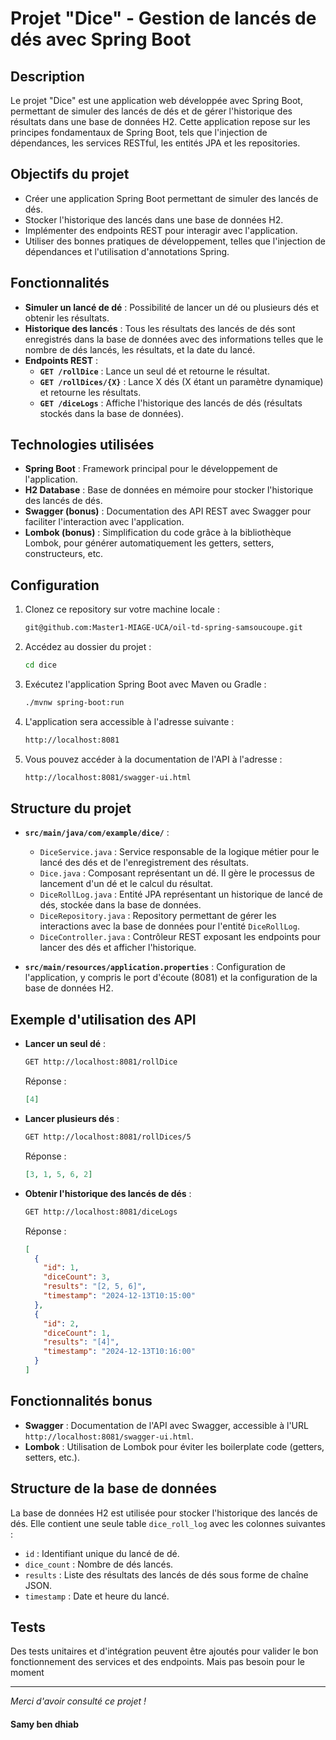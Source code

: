 # Projet "Dice" - Gestion de lancés de dés avec Spring Boot

## Description

Le projet "Dice" est une application web développée avec Spring Boot, permettant de simuler des lancés de dés et de gérer l'historique des résultats dans une base de données H2. Cette application repose sur les principes fondamentaux de Spring Boot, tels que l'injection de dépendances, les services RESTful, les entités JPA et les repositories.

## Objectifs du projet

- Créer une application Spring Boot permettant de simuler des lancés de dés.
- Stocker l'historique des lancés dans une base de données H2.
- Implémenter des endpoints REST pour interagir avec l'application.
- Utiliser des bonnes pratiques de développement, telles que l'injection de dépendances et l'utilisation d'annotations Spring.

## Fonctionnalités

- **Simuler un lancé de dé** : Possibilité de lancer un dé ou plusieurs dés et obtenir les résultats.
- **Historique des lancés** : Tous les résultats des lancés de dés sont enregistrés dans la base de données avec des informations telles que le nombre de dés lancés, les résultats, et la date du lancé.
- **Endpoints REST** :
  - **`GET /rollDice`** : Lance un seul dé et retourne le résultat.
  - **`GET /rollDices/{X}`** : Lance X dés (X étant un paramètre dynamique) et retourne les résultats.
  - **`GET /diceLogs`** : Affiche l'historique des lancés de dés (résultats stockés dans la base de données).

## Technologies utilisées

- **Spring Boot** : Framework principal pour le développement de l'application.
- **H2 Database** : Base de données en mémoire pour stocker l'historique des lancés de dés.
- **Swagger (bonus)** : Documentation des API REST avec Swagger pour faciliter l'interaction avec l'application.
- **Lombok (bonus)** : Simplification du code grâce à la bibliothèque Lombok, pour générer automatiquement les getters, setters, constructeurs, etc.

## Configuration

1. Clonez ce repository sur votre machine locale :
   ```bash
   git@github.com:Master1-MIAGE-UCA/oil-td-spring-samsoucoupe.git
   ```

2. Accédez au dossier du projet :
   ```bash
   cd dice
   ```

3. Exécutez l'application Spring Boot avec Maven ou Gradle :
   ```bash
   ./mvnw spring-boot:run
   ```

4. L'application sera accessible à l'adresse suivante :
   ```bash
   http://localhost:8081
   ```

5. Vous pouvez accéder à la documentation de l'API à l'adresse :
   ```bash
   http://localhost:8081/swagger-ui.html
   ```

## Structure du projet

- **`src/main/java/com/example/dice/`** :
  - `DiceService.java` : Service responsable de la logique métier pour le lancé des dés et de l'enregistrement des résultats.
  - `Dice.java` : Composant représentant un dé. Il gère le processus de lancement d'un dé et le calcul du résultat.
  - `DiceRollLog.java` : Entité JPA représentant un historique de lancé de dés, stockée dans la base de données.
  - `DiceRepository.java` : Repository permettant de gérer les interactions avec la base de données pour l'entité `DiceRollLog`.
  - `DiceController.java` : Contrôleur REST exposant les endpoints pour lancer des dés et afficher l'historique.
  
- **`src/main/resources/application.properties`** : Configuration de l'application, y compris le port d'écoute (8081) et la configuration de la base de données H2.

## Exemple d'utilisation des API

- **Lancer un seul dé** :
  ```bash
  GET http://localhost:8081/rollDice
  ```
  Réponse :
  ```json
  [4]
  ```

- **Lancer plusieurs dés** :
  ```bash
  GET http://localhost:8081/rollDices/5
  ```
  Réponse :
  ```json
  [3, 1, 5, 6, 2]
  ```

- **Obtenir l'historique des lancés de dés** :
  ```bash
  GET http://localhost:8081/diceLogs
  ```
  Réponse :
  ```json
  [
    {
      "id": 1,
      "diceCount": 3,
      "results": "[2, 5, 6]",
      "timestamp": "2024-12-13T10:15:00"
    },
    {
      "id": 2,
      "diceCount": 1,
      "results": "[4]",
      "timestamp": "2024-12-13T10:16:00"
    }
  ]
  ```

## Fonctionnalités bonus

- **Swagger** : Documentation de l'API avec Swagger, accessible à l'URL `http://localhost:8081/swagger-ui.html`.
- **Lombok** : Utilisation de Lombok pour éviter les boilerplate code (getters, setters, etc.).

## Structure de la base de données

La base de données H2 est utilisée pour stocker l'historique des lancés de dés. Elle contient une seule table `dice_roll_log` avec les colonnes suivantes :
- `id` : Identifiant unique du lancé de dé.
- `dice_count` : Nombre de dés lancés.
- `results` : Liste des résultats des lancés de dés sous forme de chaîne JSON.
- `timestamp` : Date et heure du lancé.

## Tests

Des tests unitaires et d'intégration peuvent être ajoutés pour valider le bon fonctionnement des services et des endpoints. Mais pas besoin pour le moment

---

*Merci d'avoir consulté ce projet !*

#### Samy ben dhiab
